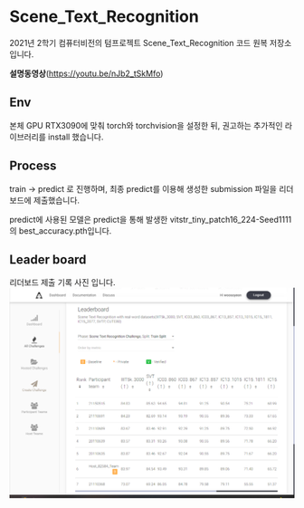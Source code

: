 # Scene_Text_Recognition

2021년 2학기 컴퓨터비전의 텀프로젝트 Scene_Text_Recognition 코드 원복 저장소 입니다.

**설명동영상**(https://youtu.be/nJb2_tSkMfo)

## Env

본체 GPU RTX3090에 맞춰 torch와 torchvision을 설정한 뒤, 권고하는 추가적인 라이브러리를 install 했습니다.

## Process

train -> predict 로 진행하며, 최종 predict를 이용해 생성한 submission 파일을 리더보드에 제출했습니다.

predict에 사용된 모델은 predict을 통해 발생한 vitstr_tiny_patch16_224-Seed1111의 best_accuracy.pth입니다. 


## Leader board
리더보드 제출 기록 사진 입니다.
![Leader_board](demo_image/Leader_board.png)

